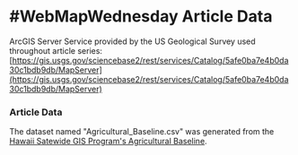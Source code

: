 # #WebMapWednesday Article Data
ArcGIS Server Service provided by the US Geological Survey used throughout article series: [https://gis.usgs.gov/sciencebase2/rest/services/Catalog/5afe0ba7e4b0da30c1bdb9db/MapServer](https://gis.usgs.gov/sciencebase2/rest/services/Catalog/5afe0ba7e4b0da30c1bdb9db/MapServer)

### Article Data

The dataset named "Agricultural\_Baseline.csv" was generated from the [Hawaii Satewide GIS Program's Agricultural Baseline](http://geodata.hawaii.gov/arcgis/rest/services/LandUseLandCover/MapServer/4).